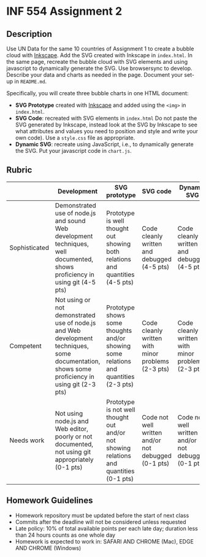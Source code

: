 # INF 554 Assignment 2

## Description

Use UN Data for the same 10 countries of Assignment 1 to create a bubble cloud with [Inkscape](http://www.inkscape.org). Add the SVG created with Inkscape in `index.html`. In the same page, recreate the bubble cloud with SVG elements and using javascript to dynamically generate the SVG. Use browsersync to develop. Describe your data and charts as needed in the page. Document your set-up in `README.md`.

Specifically, you will create three bubble charts in one HTML document:

* **SVG Prototype** created with [Inkscape](http://www.inkscape.org) and added using the `<img>` in `index.html`.
* **SVG Code**: recreated with SVG elements in `index.html` Do not paste the SVG generated by Inkscape, instead look at the SVG by Inkscape to see what attributes and values you need to position and style and write your own code). Use a `style.css` file as appropriate.
* **Dynamic SVG**: recreate using JavaScript, i.e., to dynamically generate the SVG. Put your javascript code in `chart.js`.

## Rubric

|               | Development   | SVG prototype | SVG code | Dynamic SVG |
| ------------- | ------------- | ------------- | -------- | ----------- |
| Sophisticated | Demonstrated use of node.js and sound Web development techniques, well documented, shows proficiency in using git (4-5 pts)| Prototype is well thought out showing both relations and quantities (4-5 pts)| Code cleanly written and debugged (4-5 pts)| Code cleanly written and debugged (4-5 pts)|
| Competent     | Not using or not demonstrated use of node.js and Web development techniques, some documentation, shows some proficiency in using git (2-3 pts) | Prototype shows some thoughts and/or showing some relations and quantities (2-3 pts)| Code cleanly written with minor problems (2-3 pts)| Code cleanly written with minor problems (2-3 pts)|
| Needs work    | Not using node.js and Web editor, poorly or not documented, not using git appropriately (0-1 pts)| Prototype is not well thought out and/or not showing relations and quantities (0-1 pts)| Code not well written and/or not debugged (0-1 pts)| Code not well written and/or not debugged (0-1 pts)|

## Homework Guidelines

* Homework repository must be updated before the start of next class
* Commits after the deadline will not be considered unless requested
* Late policy: 10% of total available points per each late day; duration less than 24 hours counts as one whole day
* Homework is expected to work in: SAFARI AND CHROME (Mac), EDGE AND CHROME (Windows)
